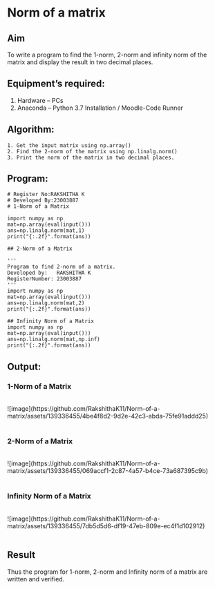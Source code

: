 # Norm of a matrix
## Aim
To write a program to find the 1-norm, 2-norm and infinity norm of the matrix and display the result in two decimal places.
## Equipment’s required:
1.	Hardware – PCs
2.	Anaconda – Python 3.7 Installation / Moodle-Code Runner
## Algorithm:
	1. Get the input matrix using np.array()   
    2. Find the 2-norm of the matrix using np.linalg.norm()
	3. Print the norm of the matrix in two decimal places.
## Program:
~~~
# Register No:RAKSHITHA K
# Developed By:23003887
# 1-Norm of a Matrix

import numpy as np
mat=np.array(eval(input()))
ans=np.linalg.norm(mat,1)
print("{:.2f}".format(ans))

## 2-Norm of a Matrix

'''
Program to find 2-norm of a matrix.
Developed by:   RAKSHITHA K 
RegisterNumber: 23003887
'''
import numpy as np
mat=np.array(eval(input()))
ans=np.linalg.norm(mat,2)
print("{:.2f}".format(ans))

## Infinity Norm of a Matrix
import numpy as np
mat=np.array(eval(input()))
ans=np.linalg.norm(mat,np.inf)
print("{:.2f}".format(ans))
~~~
## Output:


### 1-Norm of a Matrix
<br>
![image](https://github.com/RakshithaK11/Norm-of-a-matrix/assets/139336455/4be4f8d2-9d2e-42c3-abda-75fe91addd25)
<br>
<br>

### 2-Norm of a Matrix
<br>
![image](https://github.com/RakshithaK11/Norm-of-a-matrix/assets/139336455/069accf1-2c87-4a57-b4ce-73a687395c9b)
<br>
<br>

### Infinity Norm of a Matrix
<br>
![image](https://github.com/RakshithaK11/Norm-of-a-matrix/assets/139336455/7db5d5d6-df19-47eb-809e-ec4f1d102912)

<br>
<br>

## Result
Thus the program for 1-norm, 2-norm and Infinity norm of a matrix are written and verified.
